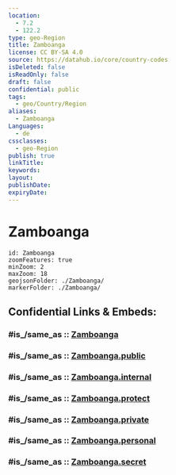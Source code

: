 ```yaml
---
location:
  - 7.2
  - 122.2
type: geo-Region
title: Zamboanga
license: CC BY-SA 4.0
source: https://datahub.io/core/country-codes
isDeleted: false
isReadOnly: false
draft: false
confidential: public
tags:
  - geo/Country/Region
aliases:
  - Zamboanga
Languages:
  - de
cssclasses:
  - geo-Region
publish: true
linkTitle:
keywords:
layout:
publishDate:
expiryDate:
---
```


# Zamboanga

```leaflet
id: Zamboanga
zoomFeatures: true 
minZoom: 2 
maxZoom: 18
geojsonFolder: ./Zamboanga/
markerFolder: ./Zamboanga/
```


## Confidential Links & Embeds: 

### #is_/same_as :: [Zamboanga](/_Standards/Earth/Continent/Asia/Asia~South~East/Malay_Archipelago/Philippines/Regions~Philippines/Zamboanga.md) 

### #is_/same_as :: [Zamboanga.public](/_public/Earth/Continent/Asia/Asia~South~East/Malay_Archipelago/Philippines/Regions~Philippines/Zamboanga.public.md) 

### #is_/same_as :: [Zamboanga.internal](/_internal/Earth/Continent/Asia/Asia~South~East/Malay_Archipelago/Philippines/Regions~Philippines/Zamboanga.internal.md) 

### #is_/same_as :: [Zamboanga.protect](/_protect/Earth/Continent/Asia/Asia~South~East/Malay_Archipelago/Philippines/Regions~Philippines/Zamboanga.protect.md) 

### #is_/same_as :: [Zamboanga.private](/_private/Earth/Continent/Asia/Asia~South~East/Malay_Archipelago/Philippines/Regions~Philippines/Zamboanga.private.md) 

### #is_/same_as :: [Zamboanga.personal](/_personal/Earth/Continent/Asia/Asia~South~East/Malay_Archipelago/Philippines/Regions~Philippines/Zamboanga.personal.md) 

### #is_/same_as :: [Zamboanga.secret](/_secret/Earth/Continent/Asia/Asia~South~East/Malay_Archipelago/Philippines/Regions~Philippines/Zamboanga.secret.md)

